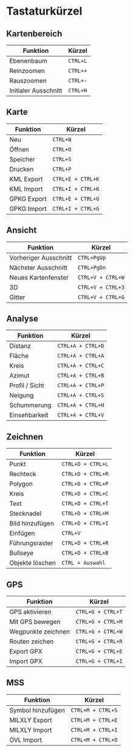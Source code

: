 # Tastaturkürzel

## Kartenbereich
| Funktion              | Kürzel            |
|-----------------------|-------------------|
| Ebenenbaum            | `CTRL+L`          |
| Reinzoomen            | `CTRL++`          |
| Rauszoomen            | `CTRL+-`          |
| Initialer Ausschnitt  |`CTRL+H`           |

## Karte
| Funktion              | Kürzel            |
|-----------------------|-------------------|
| Neu                   | `CTRL+N`          |
| Öffnen                | `CTRL+O`          |
| Speicher              | `CTRL+S`          |
| Drucken               | `CTRL+P`          |
| KML Export            | `CTRL+E + CTRL+K` |
| KML Import            | `CTRL+I + CTRL+K` |
| GPKG Export           | `CTRL+E + CTRL+G` |
| GPKG Import           | `CTRL+I + CTRL+G` |

## Ansicht
| Funktion              | Kürzel            |
|-----------------------|-------------------|
| Vorheriger Ausschnitt | `CTRL+PgUp`       |
| Nächster Ausschnitt   | `CTRL+PgDn`       |
| Neues Kartenfenster   | `CTRL+V + CTRL+W` |
| 3D                    | `CTRL+V + CTRL+3` |
| Gitter                | `CTRL+V + CTRL+G` |

## Analyse
| Funktion              | Kürzel            |
|-----------------------|-------------------|
| Distanz               | `CTRL+A + CTRL+D` |
| Fläche                | `CTRL+A + CTRL+A` |
| Kreis                 | `CTRL+A + CTRL+C` |
| Azimut                | `CTRL+A + CTRL+B` |
| Profil / Sicht        | `CTRL+A + CTRL+P` |
| Neigung               | `CTRL+A + CTRL+S` |
| Schummerung           | `CTRL+A + CTRL+H` |
| Einsehbarkeit         | `CTRL+A + CTRL+V` |

## Zeichnen
| Funktion              | Kürzel            |
|-----------------------|-------------------|
| Punkt                 | `CTRL+D + CTRL+L` |
| Rechteck              | `CTRL+D + CTRL+R` |
| Polygon               | `CTRL+D + CTRL+P` |
| Kreis                 | `CTRL+D + CTRL+C` |
| Text                  | `CTRL+D + CTRL+T` |
| Stecknadel            | `CTRL+D + CTRL+M` |
| Bild hinzufügen       | `CTRL+D + CTRL+I` |
| Einfügen              | `CTRL+V`          |
| Führungsraster        | `CTRL+D + CTRL+R` |
| Bullseye              | `CTRL+D + CTRL+B` |
| Objekte löschen       | `CTRL + Auswahl`  |

## GPS
| Funktion              | Kürzel            |
|-----------------------|-------------------|
| GPS aktivieren        | `CTRL+G + CTRL+T` |
| Mit GPS bewegen       | `CTRL+G + CTRL+M` |
| Wegpunkte zeichnen    | `CTRL+G + CTRL+W` |
| Routen zeichen        | `CTRL+G + CTRL+R` |
| Export GPX            | `CTRL+G + CTRL+E` |
| Import GPX            | `CTRL+G + CTRL+I` |

## MSS
| Funktion              | Kürzel            |
|-----------------------|-------------------|
| Symbol hinzufügen     | `CTRL+M + CTRL+S` |
| MILXLY Export         | `CTRL+M + CTRL+E` |
| MILXLY Import         | `CTRL+M + CTRL+I` |
| OVL Import            | `CTRL+M + CTRL+O` |
